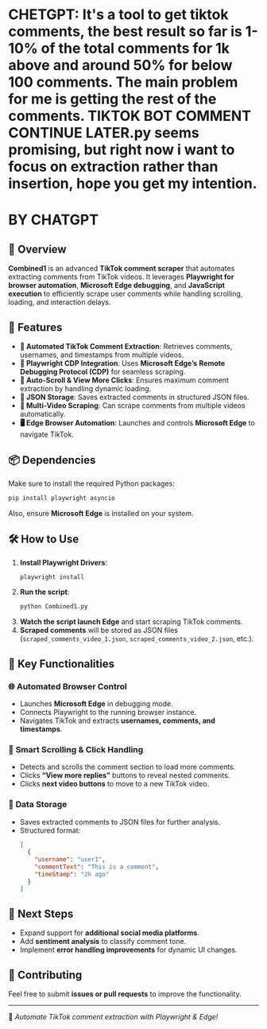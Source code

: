 # CHETGPT: It's a tool to get tiktok comments, the best result so far is 1-10% of the total comments for 1k above and around 50% for below 100 comments. The main problem for me is getting the rest of the comments. TIKTOK BOT COMMENT CONTINUE LATER.py seems promising, but right now i want to focus on extraction rather than insertion, hope you get my intention.

# BY CHATGPT

## 📌 Overview
**Combined1** is an advanced **TikTok comment scraper** that automates extracting comments from TikTok videos. It leverages **Playwright for browser automation**, **Microsoft Edge debugging**, and **JavaScript execution** to efficiently scrape user comments while handling scrolling, loading, and interaction delays.

## 🚀 Features
- **📝 Automated TikTok Comment Extraction**: Retrieves comments, usernames, and timestamps from multiple videos.
- **📡 Playwright CDP Integration**: Uses **Microsoft Edge’s** **Remote Debugging Protocol (CDP)** for seamless scraping.
- **🔄 Auto-Scroll & View More Clicks**: Ensures maximum comment extraction by handling dynamic loading.
- **📂 JSON Storage**: Saves extracted comments in structured JSON files.
- **🎥 Multi-Video Scraping**: Can scrape comments from multiple videos automatically.
- **🖥️ Edge Browser Automation**: Launches and controls **Microsoft Edge** to navigate TikTok.

## 📦 Dependencies
Make sure to install the required Python packages:
```bash
pip install playwright asyncio
```

Also, ensure **Microsoft Edge** is installed on your system.

## 🛠 How to Use
1. **Install Playwright Drivers**:
   ```bash
   playwright install
   ```
2. **Run the script**:
   ```bash
   python Combined1.py
   ```
3. **Watch the script launch Edge** and start scraping TikTok comments.
4. **Scraped comments** will be stored as JSON files (`scraped_comments_video_1.json`, `scraped_comments_video_2.json`, etc.).

## 🔑 Key Functionalities
### 🌐 **Automated Browser Control**
- Launches **Microsoft Edge** in debugging mode.
- Connects Playwright to the running browser instance.
- Navigates TikTok and extracts **usernames, comments, and timestamps**.

### 🔄 **Smart Scrolling & Click Handling**
- Detects and scrolls the comment section to load more comments.
- Clicks **“View more replies”** buttons to reveal nested comments.
- Clicks **next video buttons** to move to a new TikTok video.

### 📂 **Data Storage**
- Saves extracted comments to JSON files for further analysis.
- Structured format:
  ```json
  [
    {
      "username": "user1",
      "commentText": "This is a comment",
      "timeStamp": "2h ago"
    }
  ]
  ```

## 📌 Next Steps
- Expand support for **additional social media platforms**.
- Add **sentiment analysis** to classify comment tone.
- Implement **error handling improvements** for dynamic UI changes.

## 🤝 Contributing
Feel free to submit **issues or pull requests** to improve the functionality.

---
🚀 *Automate TikTok comment extraction with Playwright & Edge!*
